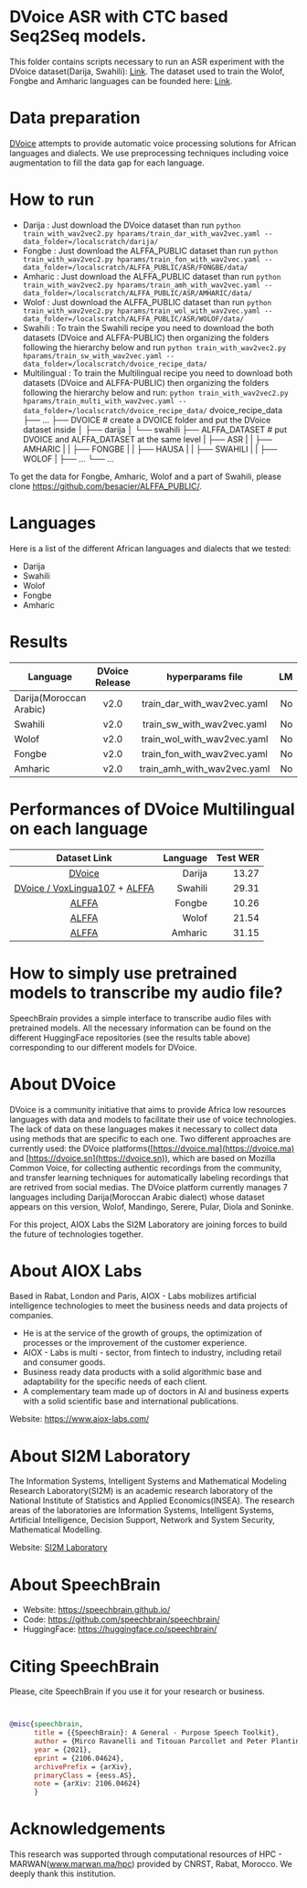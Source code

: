 # DVoice ASR with CTC based Seq2Seq models.
This folder contains scripts necessary to run an ASR experiment with the DVoice dataset(Darija, Swahili): [Link](https://zenodo.org/record/6342622). The dataset used to train the Wolof, Fongbe and Amharic languages can be founded here: [Link](https://github.com/besacier/ALFFA_PUBLIC).

# Data preparation
[DVoice](https://dvoice.ma) attempts to provide automatic voice processing solutions for African languages and dialects. We use preprocessing techniques including voice augmentation to fill the data gap for each language.

# How to run
- Darija : Just download the DVoice dataset than run `python train_with_wav2vec2.py hparams/train_dar_with_wav2vec.yaml --data_folder=/localscratch/darija/`
- Fongbe : Just download the ALFFA_PUBLIC dataset than run `python train_with_wav2vec2.py hparams/train_fon_with_wav2vec.yaml --data_folder=/localscratch/ALFFA_PUBLIC/ASR/FONGBE/data/`
- Amharic : Just download the ALFFA_PUBLIC dataset than run `python train_with_wav2vec2.py hparams/train_amh_with_wav2vec.yaml --data_folder=/localscratch/ALFFA_PUBLIC/ASR/AMHARIC/data/`
- Wolof : Just download the ALFFA_PUBLIC dataset than run `python train_with_wav2vec2.py hparams/train_wol_with_wav2vec.yaml --data_folder=/localscratch/ALFFA_PUBLIC/ASR/WOLOF/data/`
- Swahili : To train the Swahili recipe you need to download the both datasets (DVoice and ALFFA-PUBLIC) then organizing the folders following the hierarchy below and run  `python train_with_wav2vec2.py hparams/train_sw_with_wav2vec.yaml --data_folder=/localscratch/dvoice_recipe_data/`
- Multilingual : To train the Multilingual recipe you need to download both datasets (DVoice and ALFFA-PUBLIC) then organizing the folders following the hierarchy below and run: `python train_with_wav2vec2.py hparams/train_multi_with_wav2vec.yaml --data_folder=/localscratch/dvoice_recipe_data/`
      dvoice_recipe_data
      ├── ...
      ├── DVOICE                    # create a DVOICE folder and put the DVoice dataset inside
      │   ├── darija
      │   └── swahili
      ├── ALFFA_DATASET             # put DVOICE and ALFFA_DATASET at the same level
      |   ├── ASR
      |   |   ├── AMHARIC
      |   |   ├── FONGBE
      |   |   ├── HAUSA
      |   |   ├── SWAHILI
      |   |   ├── WOLOF
      |   ├── ...
      └── ...

To get the data for Fongbe, Amharic, Wolof and a part of Swahili, please clone https://github.com/besacier/ALFFA_PUBLIC/.

# Languages
Here is a list of the different African languages and dialects that we tested:
- Darija
- Swahili
- Wolof
- Fongbe
- Amharic

# Results
| Language | DVoice Release | hyperparams file | LM | Val. CER | Val. WER | Test CER | Test WER | HuggingFace link |
| ------------- |:-------------:|:---------------------------:| -----:| -----:| -----:| -----:| -----:| :-----------:|
| Darija(Moroccan Arabic) | v2.0 | train_dar_with_wav2vec.yaml | No | 5.51 | 18.46 | 5.85 | 18.28 | [Link](https://huggingface.co/aioxlabs/dvoice-darija)
| Swahili | v2.0 | train_sw_with_wav2vec.yaml | No | 8.83 | 22.78 | 9.46 | 23.16 | [Link](https://huggingface.co/aioxlabs/dvoice-swahili)
| Wolof | v2.0 | train_wol_with_wav2vec.yaml | No | 4.81 | 16.25 | 4.83 | 16.05 | [Link](https://huggingface.co/aioxlabs/dvoice-wolof)
| Fongbe | v2.0 | train_fon_with_wav2vec.yaml | No | 4.16 | 9.19 | 3.98 | 9.00 | [Link](https://huggingface.co/aioxlabs/dvoice-fongbe)
| Amharic | v2.0 | train_amh_with_wav2vec.yaml | No | 6.71 | 25.50 | 6.57 | 24.92 | [Link](https://huggingface.co/aioxlabs/dvoice-amharic) |

# Performances of DVoice Multilingual on each language
| Dataset Link | Language | Test WER |
|:---------------------------:| -----:| -----:|
| [DVoice](https://zenodo.org/record/6342622) | Darija | 13.27 |
| [DVoice / VoxLingua107](https://zenodo.org/record/6342622) + [ALFFA](https://github.com/besacier/ALFFA_PUBLIC/tree/master/ASR/SWAHILI) | Swahili | 29.31
| [ALFFA](https://github.com/besacier/ALFFA_PUBLIC/tree/master/ASR/FONGBE) | Fongbe | 10.26
| [ALFFA](https://github.com/besacier/ALFFA_PUBLIC/tree/master/ASR/WOLOF) | Wolof | 21.54
| [ALFFA](https://github.com/besacier/ALFFA_PUBLIC/tree/master/ASR/AMHARIC) | Amharic | 31.15

# How to simply use pretrained models to transcribe my audio file?
SpeechBrain provides a simple interface to transcribe audio files with pretrained models. All the necessary information can be found on the different HuggingFace repositories (see the results table above) corresponding to our different models for DVoice.

# **About DVoice**
DVoice is a community initiative that aims to provide Africa low resources languages with data and models to facilitate their use of voice technologies. The lack of data on these languages makes it necessary to collect data using methods that are specific to each one. Two different approaches are currently used: the DVoice platforms([https://dvoice.ma](https://dvoice.ma) and [https://dvoice.sn](https://dvoice.sn)), which are based on Mozilla Common Voice, for collecting authentic recordings from the community, and transfer learning techniques for automatically labeling recordings that are retrived from social medias. The DVoice platform currently manages 7 languages including Darija(Moroccan Arabic dialect) whose dataset appears on this version, Wolof, Mandingo, Serere, Pular, Diola and Soninke.

For this project, AIOX Labs the SI2M Laboratory are joining forces to build the future of technologies together.

# **About AIOX Labs**
Based in Rabat, London and Paris, AIOX - Labs mobilizes artificial intelligence technologies to meet the business needs and data projects of companies.

- He is at the service of the growth of groups, the optimization of processes or the improvement of the customer experience.
- AIOX - Labs is multi - sector, from fintech to industry, including retail and consumer goods.
- Business ready data products with a solid algorithmic base and adaptability for the specific needs of each client.
- A complementary team made up of doctors in AI and business experts with a solid scientific base and international publications.

Website: [https://www.aiox-labs.com/ ](https://www.aiox-labs.com/)

# **About SI2M Laboratory**
The Information Systems, Intelligent Systems and Mathematical Modeling Research Laboratory(SI2M) is an academic research laboratory of the National Institute of Statistics and Applied Economics(INSEA). The research areas of the laboratories are Information Systems, Intelligent Systems, Artificial Intelligence, Decision Support, Network and System Security, Mathematical Modelling.

Website: [SI2M Laboratory](https://insea.ac.ma/index.php/pole-recherche/equipe-de-recherche/150-laboratoire-de-recherche-en-systemes-d-information-systemes-intelligents-et-modelisation-mathematique)


# **About SpeechBrain**
- Website: https://speechbrain.github.io/
- Code: https://github.com/speechbrain/speechbrain/
- HuggingFace: https://huggingface.co/speechbrain/


# **Citing SpeechBrain**
Please, cite SpeechBrain if you use it for your research or business.

```bibtex


@misc{speechbrain,
      title = {{SpeechBrain}: A General - Purpose Speech Toolkit},
      author = {Mirco Ravanelli and Titouan Parcollet and Peter Plantinga and Aku Rouhe and Samuele Cornell and Loren Lugosch and Cem Subakan and Nauman Dawalatabad and Abdelwahab Heba and Jianyuan Zhong and Ju - Chieh Chou and Sung - Lin Yeh and Szu - Wei Fu and Chien - Feng Liao and Elena Rastorgueva and François Grondin and William Aris and Hwidong Na and Yan Gao and Renato De Mori and Yoshua Bengio},
      year = {2021},
      eprint = {2106.04624},
      archivePrefix = {arXiv},
      primaryClass = {eess.AS},
      note = {arXiv: 2106.04624}
      }
```
# **Acknowledgements**
This research was supported through computational resources of HPC - MARWAN(www.marwan.ma/hpc) provided by CNRST, Rabat, Morocco. We deeply thank this institution.
